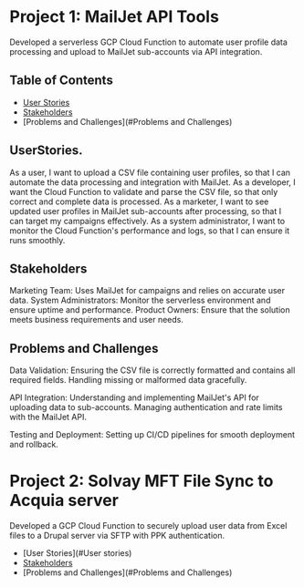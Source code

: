 # Project 1: MailJet API Tools 
Developed a serverless GCP Cloud Function to automate user profile data processing and upload to MailJet sub-accounts via API integration.
## Table of Contents

- [User Stories](#UserStories.)
- [Stakeholders](#Stakeholders)
- [Problems and Challenges](#Problems and Challenges)
## UserStories.
As a user, I want to upload a CSV file containing user profiles, so that I can automate the data processing and integration with MailJet.
As a developer, I want the Cloud Function to validate and parse the CSV file, so that only correct and complete data is processed.
As a marketer, I want to see updated user profiles in MailJet sub-accounts after processing, so that I can target my campaigns effectively.
As a system administrator, I want to monitor the Cloud Function's performance and logs, so that I can ensure it runs smoothly.
## Stakeholders
Marketing Team: Uses MailJet for campaigns and relies on accurate user data.
System Administrators: Monitor the serverless environment and ensure uptime and performance.
Product Owners: Ensure that the solution meets business requirements and user needs.
## Problems and Challenges
Data Validation:
Ensuring the CSV file is correctly formatted and contains all required fields.
Handling missing or malformed data gracefully.

API Integration:
Understanding and implementing MailJet's API for uploading data to sub-accounts.
Managing authentication and rate limits with the MailJet API.

Testing and Deployment:
Setting up CI/CD pipelines for smooth deployment and rollback.

# Project 2: Solvay MFT File Sync to Acquia server
Developed a GCP Cloud Function to securely upload user data from Excel files to a Drupal server via SFTP with PPK authentication. 

- [User Stories](#User stories)
- [Stakeholders](#Stakeholders)
- [Problems and Challenges](#Problems and Challenges)
